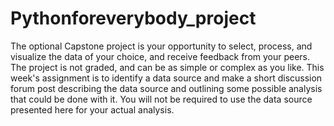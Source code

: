 # Pythonforeverybody_project
The optional Capstone project is your opportunity to select, process, and visualize the data of your choice, and receive feedback from your peers.
The project is not graded, and can be as simple or complex as you like. This week's assignment is to identify a data source and make a short discussion forum post describing the data source and outlining some possible analysis that could be done with it. You will not be required to use the data source presented here for your actual analysis.
